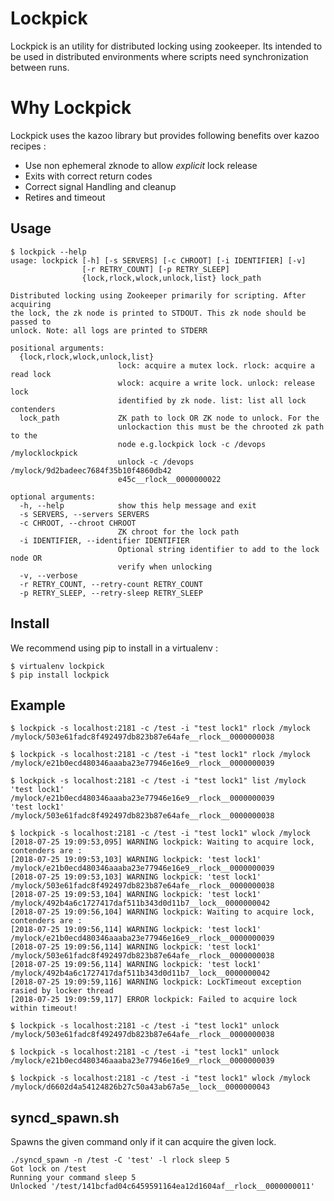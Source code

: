 # Lockpick

Lockpick is an utility for distributed locking using zookeeper. Its intended to be used in distributed environments where scripts need synchronization between runs.

# Why Lockpick

Lockpick uses the kazoo library but provides following benefits over kazoo recipes :

* Use non ephemeral zknode to allow *explicit* lock release
* Exits with correct return codes
* Correct signal Handling and cleanup
* Retires and timeout

## Usage

```shell
$ lockpick --help
usage: lockpick [-h] [-s SERVERS] [-c CHROOT] [-i IDENTIFIER] [-v]
                [-r RETRY_COUNT] [-p RETRY_SLEEP]
                {lock,rlock,wlock,unlock,list} lock_path

Distributed locking using Zookeeper primarily for scripting. After acquiring
the lock, the zk node is printed to STDOUT. This zk node should be passed to
unlock. Note: all logs are printed to STDERR

positional arguments:
  {lock,rlock,wlock,unlock,list}
                        lock: acquire a mutex lock. rlock: acquire a read lock
                        wlock: acquire a write lock. unlock: release lock
                        identified by zk node. list: list all lock contenders
  lock_path             ZK path to lock OR ZK node to unlock. For the
                        unlockaction this must be the chrooted zk path to the
                        node e.g.lockpick lock -c /devops /mylocklockpick
                        unlock -c /devops /mylock/9d2badeec7684f35b10f4860db42
                        e45c__rlock__0000000022

optional arguments:
  -h, --help            show this help message and exit
  -s SERVERS, --servers SERVERS
  -c CHROOT, --chroot CHROOT
                        ZK chroot for the lock path
  -i IDENTIFIER, --identifier IDENTIFIER
                        Optional string identifier to add to the lock node OR
                        verify when unlocking
  -v, --verbose
  -r RETRY_COUNT, --retry-count RETRY_COUNT
  -p RETRY_SLEEP, --retry-sleep RETRY_SLEEP
```

## Install

We recommend using pip to install in a virtualenv :

```
$ virtualenv lockpick
$ pip install lockpick
```

## Example

```console
$ lockpick -s localhost:2181 -c /test -i "test lock1" rlock /mylock
/mylock/503e61fadc8f492497db823b87e64afe__rlock__0000000038

$ lockpick -s localhost:2181 -c /test -i "test lock1" rlock /mylock
/mylock/e21b0ecd480346aaaba23e77946e16e9__rlock__0000000039

$ lockpick -s localhost:2181 -c /test -i "test lock1" list /mylock
'test lock1' /mylock/e21b0ecd480346aaaba23e77946e16e9__rlock__0000000039
'test lock1' /mylock/503e61fadc8f492497db823b87e64afe__rlock__0000000038

$ lockpick -s localhost:2181 -c /test -i "test lock1" wlock /mylock
[2018-07-25 19:09:53,095] WARNING lockpick: Waiting to acquire lock, contenders are :
[2018-07-25 19:09:53,103] WARNING lockpick: 'test lock1' /mylock/e21b0ecd480346aaaba23e77946e16e9__rlock__0000000039
[2018-07-25 19:09:53,103] WARNING lockpick: 'test lock1' /mylock/503e61fadc8f492497db823b87e64afe__rlock__0000000038
[2018-07-25 19:09:53,104] WARNING lockpick: 'test lock1' /mylock/492b4a6c1727417daf511b343d0d11b7__lock__0000000042
[2018-07-25 19:09:56,104] WARNING lockpick: Waiting to acquire lock, contenders are :
[2018-07-25 19:09:56,114] WARNING lockpick: 'test lock1' /mylock/e21b0ecd480346aaaba23e77946e16e9__rlock__0000000039
[2018-07-25 19:09:56,114] WARNING lockpick: 'test lock1' /mylock/503e61fadc8f492497db823b87e64afe__rlock__0000000038
[2018-07-25 19:09:56,114] WARNING lockpick: 'test lock1' /mylock/492b4a6c1727417daf511b343d0d11b7__lock__0000000042
[2018-07-25 19:09:59,116] WARNING lockpick: LockTimeout exception rasied by locker thread
[2018-07-25 19:09:59,117] ERROR lockpick: Failed to acquire lock within timeout!

$ lockpick -s localhost:2181 -c /test -i "test lock1" unlock /mylock/503e61fadc8f492497db823b87e64afe__rlock__0000000038

$ lockpick -s localhost:2181 -c /test -i "test lock1" unlock /mylock/e21b0ecd480346aaaba23e77946e16e9__rlock__0000000039

$ lockpick -s localhost:2181 -c /test -i "test lock1" wlock /mylock
/mylock/d6602d4a54124826b27c50a43ab67a5e__lock__0000000043
```

## syncd_spawn.sh

Spawns the given command only if it can acquire the given lock.

```console
./syncd_spawn -n /test -C 'test' -l rlock sleep 5
Got lock on /test
Running your command sleep 5
Unlocked '/test/141bcfad04c6459591164ea12d1604af__rlock__0000000011'
```
